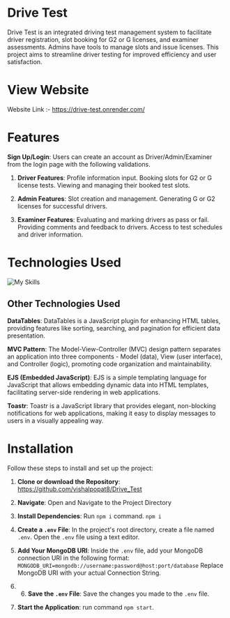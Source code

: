 # Drive Test
Drive Test is an integrated driving test management system to facilitate driver registration, slot booking for G2 or G licenses, and examiner assessments. Admins have tools to manage slots and issue licenses. This project aims to streamline driver testing for improved efficiency and user satisfaction.

# View Website
Website Link :- https://drive-test.onrender.com/

# Features
**Sign Up/Login**: Users can create an account as Driver/Admin/Examiner from the login page with the following validations.

1. **Driver Features**:
  Profile information input.
  Booking slots for G2 or G license tests.
  Viewing and managing their booked test slots.

2. **Admin Features**:
  Slot creation and management.
  Generating G or G2 licenses for successful drivers.

3. **Examiner Features**:
  Evaluating and marking drivers as pass or fail.
  Providing comments and feedback to drivers.
  Access to test schedules and driver information.


# Technologies Used
![My Skills](https://skillicons.dev/icons?i=mongodb,nodejs,express,html,css,js) 

## Other Technologies Used
**DataTables**: DataTables is a JavaScript plugin for enhancing HTML tables, providing features like sorting, searching, and pagination for efficient data presentation.

**MVC Pattern**: The Model-View-Controller (MVC) design pattern separates an application into three components - Model (data), View (user interface), and Controller (logic), promoting code organization and maintainability.

**EJS (Embedded JavaScript)**: EJS is a simple templating language for JavaScript that allows embedding dynamic data into HTML templates, facilitating server-side rendering in web applications.

**Toastr**: Toastr is a JavaScript library that provides elegant, non-blocking notifications for web applications, making it easy to display messages to users in a visually appealing way.

# Installation

Follow these steps to install and set up the project:

1. **Clone or download the Repository**: https://github.com/vishalpopat8/Drive_Test
2. **Navigate**: Open and Navigate to the Project Directory
3.  **Install Dependencies**: Run ```npm i``` command.
  ```npm i```
4. **Create a `.env` File**:
  In the project's root directory, create a file named `.env`.
  Open the `.env` file using a text editor.
5. **Add Your MongoDB URI**:
  Inside the `.env` file, add your MongoDB connection URI in the following format:
  ```MONGODB_URI=mongodb://username:password@host:port/database```
  Replace MongoDB URI with your actual Connection String.
6. 6. **Save the `.env` File**:
  Save the changes you made to the `.env` file.

7. **Start the Application**:
   run command ```npm start```.
